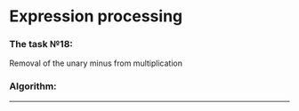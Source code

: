 # Expression processing
### The task №18:
Removal of the unary minus from multiplication
### Algorithm:
-------------
